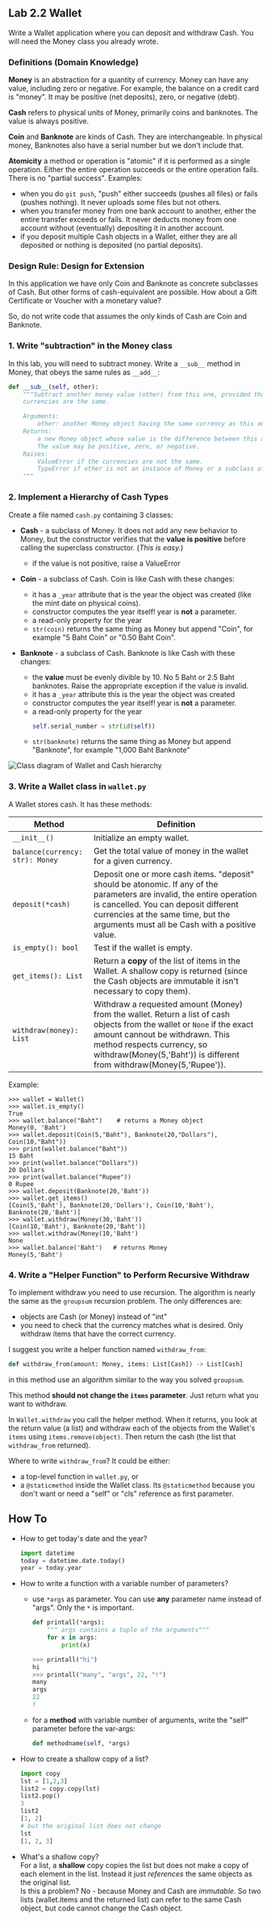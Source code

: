 ## Lab 2.2 Wallet

Write a Wallet application where you can deposit and withdraw Cash.
You will need the Money class you already wrote.

### Definitions (Domain Knowledge)

**Money** is an abstraction for a quantity of currency.  Money can have any value, including zero or negative.  For example, the balance on a credit card is "money". It may be positive (net deposits), zero, or negative (debt).

**Cash** refers to physical units of Money, primarily coins and banknotes. The value is always positive.

**Coin** and **Banknote** are kinds of Cash.  They are interchangeable. In physical money, Banknotes also have a serial number but we don't include that.

**Atomicity** a method or operation is "atomic" if it is performed as a single operation.  Either the entire operation succeeds or the entire operation fails.  There is no "partial success".  Examples:

* when you do `git push`, "push" either succeeds (pushes all files) or fails (pushes nothing). It never uploads some files but not others.
* when you transfer money from one bank account to another, either the entire transfer exceeds or fails.  It never deducts money from one account without (eventually) depositing it in another account. 
* if you deposit multiple Cash objects in a Wallet, either they are all deposited or nothing is deposited (no partial deposits).


### Design Rule: Design for Extension

In this application we have only Coin and Banknote as concrete subclasses of Cash.  But other forms of cash-equivalent are possible.  How about a Gift Certificate or Voucher with a monetary value?

So, do not write code that assumes the only kinds of Cash are Coin and Banknote.


### 1. Write "subtraction" in the Money class

In this lab, you will need to subtract money.  Write a `__sub__` method in Money, that obeys the same rules as `__add__`:
```python
def __sub__(self, other):
    """Subtract another money value (other) from this one, provided that the
    currencies are the same.

    Arguments:
        other: another Money object having the same currency as this one.
    Returns:
        a new Money object whose value is the difference between this and other.
        The value may be positive, zero, or negative.
    Raises:
        ValueError if the currencies are not the same.
        TypeError if other is not an instance of Money or a subclass of Money.
    """
```

### 2. Implement a Hierarchy of Cash Types

Create a file named `cash.py` containing 3 classes:

* **Cash** - a subclass of Money.  It does not add any new behavior to Money, but the constructor verifies that the **value is positive** before calling the superclass constructor.  (*This is easy.*)
  - if the value is not positive, raise a ValueError

* **Coin** - a subclass of Cash.  Coin is like Cash with these changes:
  - it has a `_year` attribute that is the year the object was created (like the mint date on physical coins).
  - constructor computes the year itself! year is **not** a parameter.
  - a read-only property for the year
  - `str(coin)` returns the same thing as Money but append "Coin", for example "5 Baht Coin" or "0.50 Baht Coin".

* **Banknote** - a subclass of Cash. Banknote is like Cash with these changes:
  - the **value** must be evenly divible by 10.  No 5 Baht or 2.5 Baht banknotes. Raise the appropriate exception if the value is invalid.
  - it has a `_year` attribute this is the year the object was created
  - constructor computes the year itself! year is **not** a parameter.
  - a read-only property for the year
    ```python
    self.serial_number = str(id(self))
    ```
  - `str(banknote)` returns the same thing as Money but append "Banknote", for example "1,000 Baht Banknote"


![Class diagram of Wallet and Cash hierarchy](money-cash-wallet.png)


### 3. Write a Wallet class in `wallet.py`

A Wallet stores cash.  It has these methods:

| Method             | Definition                  |
|--------------------|-----------------------------|
|`__init__()`        | Initialize an empty wallet. |
|`balance(currency: str): Money` | Get the total value of money in the wallet for a given currency. |
|`deposit(*cash)`    | Deposit one or more cash items.  "deposit" should be atonomic. If any of the parameters are invalid, the entire operation is cancelled. You can deposit different currencies at the same time, but the arguments must all be Cash with a positive value. |
|`is_empty(): bool`  | Test if the wallet is empty. |
|`get_items(): List` | Return a **copy** of the list of items in the Wallet. A shallow copy is returned (since the Cash objects are immutable it isn't necessary to copy them). |
|`withdraw(money): List` | Withdraw a requested amount (Money) from the wallet. Return a list of cash objects from the wallet or `None` if the exact amount cannout be withdrawn.  This method respects currency, so withdraw(Money(5,'Baht')) is different from withdraw(Money(5,'Rupee')). |
    
Example:
```
>>> wallet = Wallet()
>>> wallet.is_empty()
True
>>> wallet.balance("Baht")    # returns a Money object
Money(0, 'Baht')
>>> wallet.deposit(Coin(5,"Baht"), Banknote(20,"Dollars"), Coin(10,"Baht"))
>>> print(wallet.balance("Baht"))
15 Baht
>>> print(wallet.balance("Dollars"))
20 Dollars
>>> print(wallet.balance("Rupee"))
0 Rupee
>>> wallet.deposit(Banknote(20,'Baht'))
>>> wallet.get_items()
[Coin(5,'Baht'), Banknote(20,'Dollars'), Coin(10,'Baht'), Banknote(20,'Baht')]
>>> wallet.withdraw(Money(30,'Baht'))
[Coin(10,'Baht'), Banknote(20,'Baht')]
>>> wallet.withdraw(Money(10,'Baht')
None
>>> wallet.balance('Baht')   # returns Money
Money(5,'Baht')
```

### 4. Write a "Helper Function" to Perform Recursive Withdraw

To implement withdraw you need to use recursion.  The algorithm is nearly the same as the `groupsum` recursion problem.  The only differences are:

* objects are Cash (or Money) instead of "int"
* you need to check that the currency matches what is desired. Only withdraw items that have the correct currency.

I suggest you write a helper function named `withdraw_from`:
```python
def withdraw_from(amount: Money, items: List[Cash]) -> List[Cash]
```

in this method use an algorithm similar to the way you solved `groupsum`.

This method **should not change the `items` parameter**.
Just return what you want to withdraw.  

In `Wallet.withdraw` you call the helper method. 
When it returns, you look at the return value (a list) and withdraw each of the objects from the Wallet's `items` using `items.remove(object)`.
Then return the cash (the list that `withdraw_from` returned).

Where to write `withdraw_from`?  It could be either:

- a top-level function in `wallet.py`, or
- a `@staticmethod` inside the Wallet class.  Its `@staticmethod` because you don't want or need a "self" or "cls" reference as first parameter.

## How To

* How to get today's date and the year?
  ```python
  import datetime
  today = datetime.date.today()
  year = today.year
  ```

* How to write a function with a variable number of parameters?
  - use `*args` as parameter. You can use **any** parameter name instead of "args". Only the `*` is important.
    ```python
    def printall(*args):
        """ args contains a tuple of the arguments"""
        for x in args:
            print(x)

    >>> printall("hi")
    hi
    >>> printall("many", "args", 22, "!")
    many
    args
    22
    !
    ```
   - for a **method** with variable number of arguments, write the "self" parameter before the var-args:
     ```python
     def methodname(self, *args)
     ```

* How to create a shallow copy of a list?
  ```python
  import copy
  lst = [1,2,3]
  list2 = copy.copy(lst)
  list2.pop()
  3
  list2
  [1, 2]
  # but the original list does not change
  lst
  [1, 2, 3]
  ```

* What's a shallow copy?    
  For a list, a **shallow** copy copies the list but does not make a copy of each element in the list.  Instead it just *references* the same objects as the original list.    
  Is this a problem?  No - because Money and Cash are *immutable*. So two lists (wallet.items and the returned list) can refer to the same Cash object, but code cannot change the Cash object.
